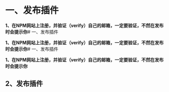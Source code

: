 # 一、发布插件

**1、在NPM网站上注册，并验证（verify）自己的邮箱，一定要验证，不然在发布时会提示你**# 一、发布插件

**1、在NPM网站上注册，并验证（verify）自己的邮箱，一定要验证，不然在发布时会提示你**# 一、发布插件

**1、在NPM网站上注册，并验证（verify）自己的邮箱，一定要验证，不然在发布时会提示你**


## 2、发布插件